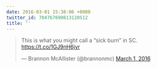 ```yaml
---
date: 2016-03-01 15:38:06 +0000
twitter_id: 704767690813120512
title: ''
---
```


<blockquote class="twitter-tweet"><p lang="en" dir="ltr">This is what you might call a “sick burn” in SC. <a href="https://t.co/1GJ9nH6jyr">https://t.co/1GJ9nH6jyr</a></p>&mdash; Brannon McAllister (@brannonmc) <a href="https://twitter.com/brannonmc/status/704767290080956416?ref_src=twsrc%5Etfw">March 1, 2016</a></blockquote>
<script async src="https://platform.twitter.com/widgets.js" charset="utf-8"></script>
